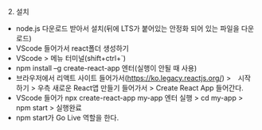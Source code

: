 2. 설치
  - node.js 다운로드 받아서 설치(뒤에 LTS가 붙어있는 안정화 되어 있는 파일을 다운로드)
  - VScode 들어가서 react폴더 생성하기
  - VScode > 메뉴 터미널(shift+ctrl+`)
  - npm install –g create-react-app 엔터(실행이 안될 때 사용)
  - 브라우저에서 리액트 사이트 들어가서(https://ko.legacy.reactjs.org/) >　시작하기 > 우측 새로운 React앱 만들기 들어가서  > Create React App 들어간다.
  - VScode 들어가 npx create-react-app my-app 엔터 실행 > cd my-app > npm start > 실행완료
  - npm start가 Go Live 역할을 한다.